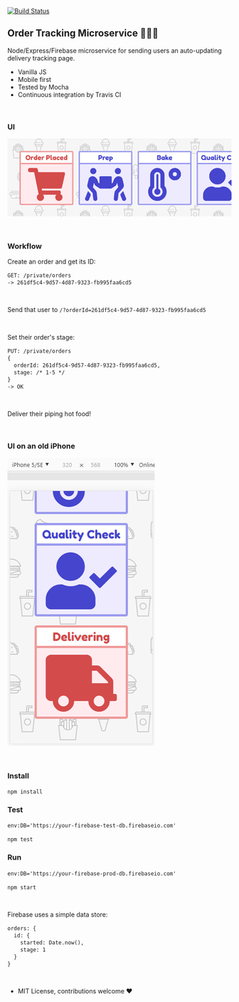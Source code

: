 [![Build Status](https://travis-ci.org/healeycodes/order-tracking-microservice.svg?branch=master)](https://travis-ci.org/healeycodes/order-tracking-microservice)

## Order Tracking Microservice :hamburger::fries::beer:

Node/Express/Firebase microservice for sending users an auto-updating delivery tracking page.

- Vanilla JS
- Mobile first
- Tested by Mocha
- Continuous integration by Travis CI

<br>

### UI

![Desktop](https://github.com/healeycodes/order-tracking-microservice/blob/master/preview.png)

<br>

### Workflow

Create an order and get its ID:
```
GET: /private/orders
-> 261df5c4-9d57-4d87-9323-fb995faa6cd5
```

<br>

Send that user to `/?orderId=261df5c4-9d57-4d87-9323-fb995faa6cd5`

<br>

Set their order's stage:
```
PUT: /private/orders
{
  orderId: 261df5c4-9d57-4d87-9323-fb995faa6cd5,
  stage: /* 1-5 */
}
-> OK
```

<br>

Deliver their piping hot food!

<br>

### UI on an old iPhone

![Mobile](https://github.com/healeycodes/order-tracking-microservice/blob/master/mobile.png)

<br>

### Install

`npm install`

### Test

`env:DB='https://your-firebase-test-db.firebaseio.com'`

`npm test`

### Run

`env:DB='https://your-firebase-prod-db.firebaseio.com'`

`npm start`

<br>

Firebase uses a simple data store:

```
orders: {
  id: {
    started: Date.now(),
    stage: 1 
  }
}
```

<br>

- MIT License, contributions welcome :heart:
